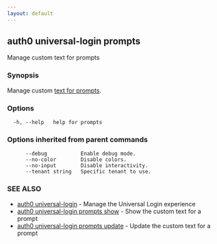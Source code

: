 ```yaml
---
layout: default
---
```

## auth0 universal-login prompts

Manage custom text for prompts

### Synopsis

Manage custom [text for prompts](https://auth0.com/docs/customize/universal-login-pages/customize-login-text-prompts).

### Options

```
  -h, --help   help for prompts
```

### Options inherited from parent commands

```
      --debug           Enable debug mode.
      --no-color        Disable colors.
      --no-input        Disable interactivity.
      --tenant string   Specific tenant to use.
```

### SEE ALSO

* [auth0 universal-login](auth0_universal-login.md)	 - Manage the Universal Login experience
* [auth0 universal-login prompts show](auth0_universal-login_prompts_show.md)	 - Show the custom text for a prompt
* [auth0 universal-login prompts update](auth0_universal-login_prompts_update.md)	 - Update the custom text for a prompt

